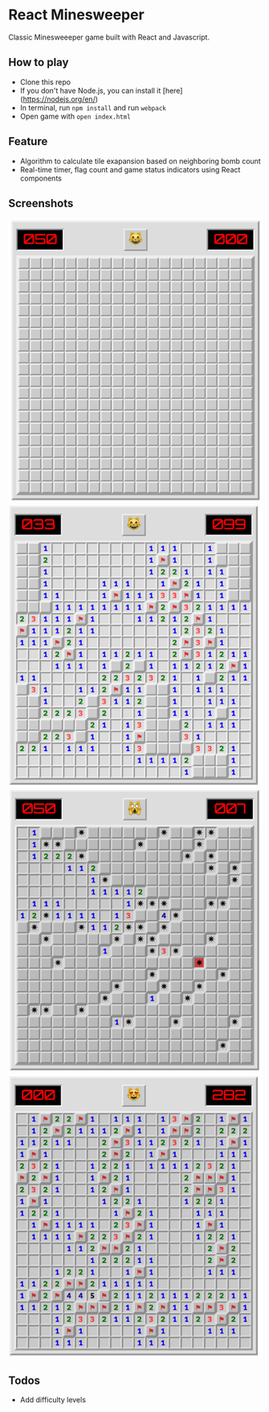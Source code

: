 # React Minesweeper

Classic Minesweeeper game built with React and Javascript.

## How to play
* Clone this repo
* If you don't have Node.js, you can install it [here] (https://nodejs.org/en/)
* In terminal, run `npm install` and run `webpack`
* Open game with `open index.html`

## Feature
* Algorithm to calculate tile exapansion based on neighboring bomb count
* Real-time timer, flag count and game status indicators using React components

## Screenshots

![game-start]
![flag-indicator]
![game-lost]
![game-won]

[game-start]: ./screenshots/game-start.png
[flag-indicator]: ./screenshots/flag-indicator.png
[game-lost]: ./screenshots/game-lost.png
[game-won]: ./screenshots/game-won.png

## Todos
* Add difficulty levels

